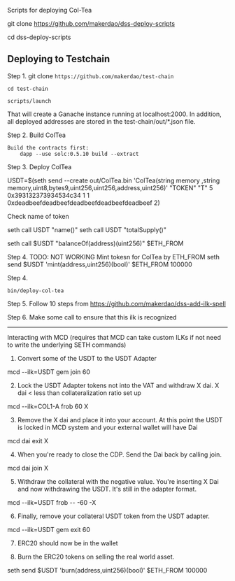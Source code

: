 Scripts for deploying Col-Tea

git clone https://github.com/makerdao/dss-deploy-scripts


cd dss-deploy-scripts

## Deploying to Testchain

Step 1.
git clone `https://github.com/makerdao/test-chain`

`cd test-chain`

`scripts/launch`

That will create a Ganache instance running at localhost:2000. In addition, all deployed addresses are stored in the test-chain/out/*.json file.

Step 2.
Build ColTea


    Build the contracts first:
        dapp --use solc:0.5.10 build --extract

Step 3.
Deploy ColTea

USDT=$(seth send --create out/ColTea.bin 'ColTea(string memory ,string memory,uint8,bytes9,uint256,uint256,address,uint256)' "TOKEN" "T" 5 0x393132373934534c34 1 1 0xdeadbeefdeadbeefdeadbeefdeadbeefdeadbeef 2)

Check name of token

seth call USDT "name()"
seth call USDT "totalSupply()"

seth call $USDT "balanceOf(address)(uint256)" $ETH_FROM

Step 4.
TODO: NOT WORKING
Mint tokesn for ColTea by ETH_FROM
seth send $USDT 'mint(address,uint256)(bool)' $ETH_FROM 100000

Step 4.

`bin/deploy-col-tea`

Step 5.
Follow 10 steps from
https://github.com/makerdao/dss-add-ilk-spell


Step 6.
Make some call to ensure that this ilk is recognized
_______________________________________________

Interacting with MCD (requires that MCD can take custom ILKs if not need to write the underlying SETH commands)

1. Convert some of the USDT to the USDT Adapter

mcd --ilk=USDT gem join 60

2. Lock the USDT Adapter tokens not into the VAT and withdraw X dai. X dai < less than collateralization ratio set up

mcd --ilk=COL1-A frob 60 X

3.  Remove the X dai and place it into your account. At this point the USDT is locked in MCD system and your external wallet will have Dai

mcd dai exit X

4. When you're ready to close the CDP. Send the Dai back by calling join.

mcd dai join X

5. Withdraw the collateral with the negative value. You're inserting X Dai and now withdrawing
the USDT. It's still in the adapter format.

mcd --ilk=USDT frob -- -60 -X

6. Finally, remove your collateral USDT token from the USDT adapter.

mcd --ilk=USDT gem exit 60


7. ERC20 should now be in the wallet

8. Burn the ERC20 tokens on selling the real world asset.

seth send $USDT 'burn(address,uint256)(bool)' $ETH_FROM 100000


